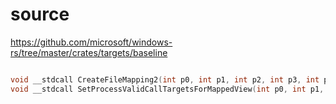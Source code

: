 # source

<https://github.com/microsoft/windows-rs/tree/master/crates/targets/baseline>

```c

void __stdcall CreateFileMapping2(int p0, int p1, int p2, int p3, int p4, int p5, int p6, int p7, int p8, int p9) {}
void __stdcall SetProcessValidCallTargetsForMappedView(int p0, int p1, int p2, int p3, int p4, int p5, int p6, int p7) {}

```
